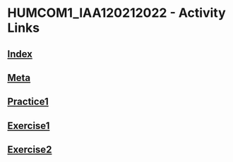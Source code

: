 # HUMCOM1_IAA120212022 - Activity Links
## <a href="https://jimmycaticatii.github.io/HUMCOM1_IAA120212022/Index.html">Index</a>
## <a href="https://jimmycaticatii.github.io/HUMCOM1_IAA120212022/Meta.html">Meta</a>
## <a href="https://jimmycaticatii.github.io/HUMCOM1_IAA120212022/Practice1.html">Practice1</a>
## <a href="https://jimmycaticatii.github.io/HUMCOM1_IAA120212022/Exercise1.html">Exercise1</a>
## <a href="https://jimmycaticatii.github.io/HUMCOM1_IAA120212022/Exercise2.html">Exercise2</a>
